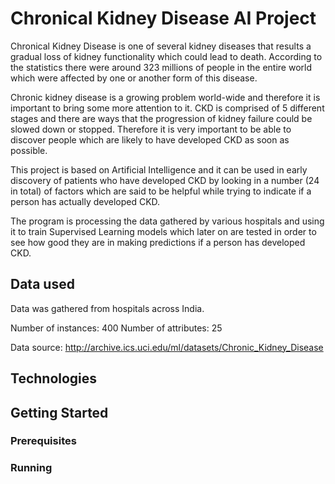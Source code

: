 # Chronical Kidney Disease AI Project

Chronical Kidney Disease is one of several kidney diseases that results a gradual loss of kidney functionality which could lead to death. According to the statistics there were around 323 millions of people in the entire world which were affected by one or another form of this disease.

Chronic kidney disease is a growing problem world-wide and therefore it is important to bring some more attention to it. CKD is comprised of 5 different stages and there are ways that the progression of kidney failure could be slowed down or stopped. Therefore it is very important to be able to discover people which are likely to have developed CKD as soon as possible.

This project is based on Artificial Intelligence and it can be used in early discovery of patients who have developed CKD by looking in a number (24 in total) of factors which are said to be helpful while trying to indicate if a person has actually developed CKD.

The program is processing the data gathered by various hospitals and using it to train Supervised Learning models which later on are tested in order to see how good they are in making predictions if a person has developed CKD.   

## Data used

Data was gathered from hospitals across India.

Number of instances: 400
Number of attributes: 25

Data source: http://archive.ics.uci.edu/ml/datasets/Chronic_Kidney_Disease

## Technologies

## Getting Started

### Prerequisites

### Running